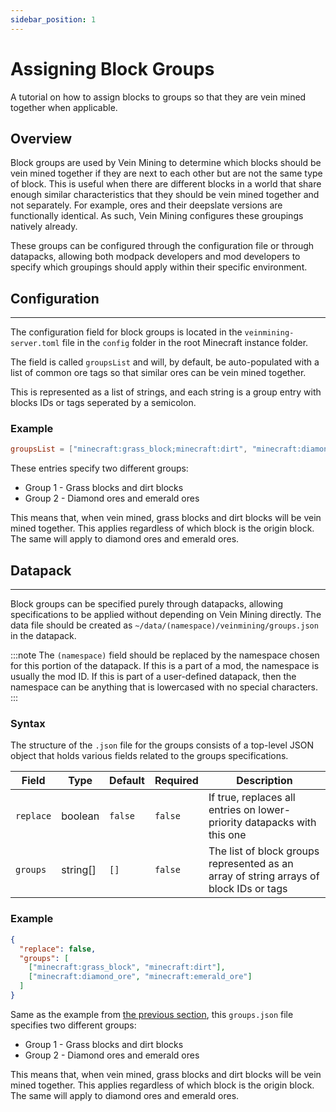 ```yaml
---
sidebar_position: 1
---
```


# Assigning Block Groups

A tutorial on how to assign blocks to groups so that they are vein mined together when applicable.

## Overview
Block groups are used by Vein Mining to determine which blocks should be vein mined together if they are next to each
other but are not the same type of block. This is useful when there are different blocks in a world that share
enough similar characteristics that they should be vein mined together and not separately. For example, ores and their
deepslate versions are functionally identical. As such, Vein Mining configures these groupings natively already.

These groups can be configured through the configuration file or through datapacks, allowing both modpack developers and
mod developers to specify which groupings should apply within their specific environment.

## Configuration
---
The configuration field for block groups is located in the `veinmining-server.toml` file in the `config` folder in the
root Minecraft instance folder.

The field is called `groupsList` and will, by default, be auto-populated with a list of common ore tags so that similar
ores can be vein mined together.

This is represented as a list of strings, and each string is a group entry with blocks IDs or tags seperated by a
semicolon.

### Example
```toml
groupsList = ["minecraft:grass_block;minecraft:dirt", "minecraft:diamond_ore;minecraft:emerald_ore"]
```
These entries specify two different groups:
* Group 1 - Grass blocks and dirt blocks
* Group 2 - Diamond ores and emerald ores

This means that, when vein mined, grass blocks and dirt blocks will be vein mined together. This applies regardless of
which block is the origin block. The same will apply to diamond ores and emerald ores.

## Datapack
---
Block groups can be specified purely through datapacks, allowing specifications to be applied without depending on Vein
Mining directly. The data file should be created as `~/data/(namespace)/veinmining/groups.json` in the datapack.

:::note
The `(namespace)` field should be replaced by the namespace chosen for this portion of the datapack. If this is a part
of a mod, the namespace is usually the mod ID. If this is part of a user-defined datapack, then the namespace can be
anything that is lowercased with no special characters.
:::

### Syntax
The structure of the `.json` file for the groups consists of a top-level JSON object that holds various fields
related to the groups specifications.

| Field     | Type     | Default | Required | Description                                                                            |
|-----------|----------|---------|----------|----------------------------------------------------------------------------------------|
| `replace` | boolean  | `false` | `false`  | If true, replaces all entries on lower-priority datapacks with this one                |
| `groups`  | string[] | `[]`    | `false`  | The list of block groups represented as an array of string arrays of block IDs or tags |

### Example
```json
{
  "replace": false,
  "groups": [
    ["minecraft:grass_block", "minecraft:dirt"],
    ["minecraft:diamond_ore", "minecraft:emerald_ore"]
  ]
}
```
Same as the example from [the previous section](#-example), this `groups.json` file specifies two different groups:
* Group 1 - Grass blocks and dirt blocks
* Group 2 - Diamond ores and emerald ores

This means that, when vein mined, grass blocks and dirt blocks will be vein mined together. This applies regardless of
which block is the origin block. The same will apply to diamond ores and emerald ores.
